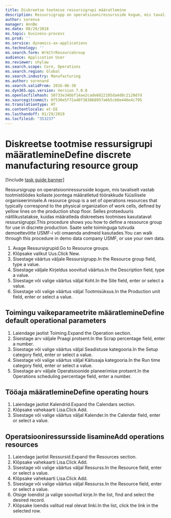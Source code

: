 ```yaml
---
title: Diskreetse tootmise ressursigrupi määratlemine
description: Ressursigrupp on operatsiooniressursside kogum, mis tavaliselt vastab tootmistöödes kollaste joontega määratletud töörakkude füüsilisele organiseerimisele.
author: sorenva
manager: AnnBe
ms.date: 08/29/2018
ms.topic: business-process
ms.prod: ''
ms.service: dynamics-ax-applications
ms.technology: ''
ms.search.form: WrkCtrResourceGroup
audience: Application User
ms.reviewer: shylaw
ms.search.scope: Core, Operations
ms.search.region: Global
ms.search.industry: Manufacturing
ms.author: sorenand
ms.search.validFrom: 2016-06-30
ms.dyn365.ops.version: Version 7.0.0
ms.openlocfilehash: 50733e34bbf14ae2cade6822105da4d8c2120d7d
ms.sourcegitcommit: 0f530e5f72a40f383868957a6b5cb0e446e4c795
ms.translationtype: HT
ms.contentlocale: et-EE
ms.lasthandoff: 01/29/2019
ms.locfileid: "353237"
---
```

# <a name="define-discrete-manufacturing-resource-group"></a><span data-ttu-id="6ed72-103">Diskreetse tootmise ressursigrupi määratlemine</span><span class="sxs-lookup"><span data-stu-id="6ed72-103">Define discrete manufacturing resource group</span></span>

[!include [task guide banner](../../includes/task-guide-banner.md)]

<span data-ttu-id="6ed72-104">Ressursigrupp on operatsiooniressursside kogum, mis tavaliselt vastab tootmistöödes kollaste joontega määratletud töörakkude füüsilisele organiseerimisele.</span><span class="sxs-lookup"><span data-stu-id="6ed72-104">A resource group is a set of operations resources that typically correspond to the physical organization of work cells, defined by yellow lines on the production shop floor.</span></span> <span data-ttu-id="6ed72-105">Selles protseduuris näitlikustatakse, kuidas määratleda diskreetses tootmises kasutatavat ressursigruppi.</span><span class="sxs-lookup"><span data-stu-id="6ed72-105">This procedure shows you how to define a ressource group for use in discrete production.</span></span> <span data-ttu-id="6ed72-106">Saate selle toiminguga tutvuda demoettevõtte USMF-i või omaenda andmeid kasutades.</span><span class="sxs-lookup"><span data-stu-id="6ed72-106">You can walk through this procedure in demo data company USMF, or use your own data.</span></span>

1. <span data-ttu-id="6ed72-107">Avage Ressursigrupid.</span><span class="sxs-lookup"><span data-stu-id="6ed72-107">Go to Resource groups.</span></span>
2. <span data-ttu-id="6ed72-108">Klõpsake valikut Uus.</span><span class="sxs-lookup"><span data-stu-id="6ed72-108">Click New.</span></span>
3. <span data-ttu-id="6ed72-109">Sisestage väärtus väljale Ressursigrupp.</span><span class="sxs-lookup"><span data-stu-id="6ed72-109">In the Resource group field, type a value.</span></span>
4. <span data-ttu-id="6ed72-110">Sisestage väljale Kirjeldus soovitud väärtus.</span><span class="sxs-lookup"><span data-stu-id="6ed72-110">In the Description field, type a value.</span></span>
5. <span data-ttu-id="6ed72-111">Sisestage või valige väärtus väljal Koht.</span><span class="sxs-lookup"><span data-stu-id="6ed72-111">In the Site field, enter or select a value.</span></span>
6. <span data-ttu-id="6ed72-112">Sisestage või valige väärtus väljal Tootmisüksus.</span><span class="sxs-lookup"><span data-stu-id="6ed72-112">In the Production unit field, enter or select a value.</span></span>

## <a name="define-default-operational-parameters"></a><span data-ttu-id="6ed72-113">Toimingu vaikeparameetrite määratlemine</span><span class="sxs-lookup"><span data-stu-id="6ed72-113">Define default operational parameters</span></span>
1. <span data-ttu-id="6ed72-114">Laiendage jaotist Toiming.</span><span class="sxs-lookup"><span data-stu-id="6ed72-114">Expand the Operation section.</span></span>
2. <span data-ttu-id="6ed72-115">Sisestage arv väljale Praagi protsent.</span><span class="sxs-lookup"><span data-stu-id="6ed72-115">In the Scrap percentage field, enter a number.</span></span>
3. <span data-ttu-id="6ed72-116">Sisestage või valige väärtus väljal Seadistuse kategooria.</span><span class="sxs-lookup"><span data-stu-id="6ed72-116">In the Setup category field, enter or select a value.</span></span>
4. <span data-ttu-id="6ed72-117">Sisestage või valige väärtus väljal Käitusaja kategooria.</span><span class="sxs-lookup"><span data-stu-id="6ed72-117">In the Run time category field, enter or select a value.</span></span>
5. <span data-ttu-id="6ed72-118">Sisestage arv väljale Operatsioonide planeerimise protsent.</span><span class="sxs-lookup"><span data-stu-id="6ed72-118">In the Operations scheduling percentage field, enter a number.</span></span>

## <a name="define-operating-hours"></a><span data-ttu-id="6ed72-119">Tööaja määratlemine</span><span class="sxs-lookup"><span data-stu-id="6ed72-119">Define operating hours</span></span>
1. <span data-ttu-id="6ed72-120">Laiendage jaotist Kalendrid.</span><span class="sxs-lookup"><span data-stu-id="6ed72-120">Expand the Calendars section.</span></span>
2. <span data-ttu-id="6ed72-121">Klõpsake vahekaarti Lisa.</span><span class="sxs-lookup"><span data-stu-id="6ed72-121">Click Add.</span></span>
3. <span data-ttu-id="6ed72-122">Sisestage või valige väärtus väljal Kalender.</span><span class="sxs-lookup"><span data-stu-id="6ed72-122">In the Calendar field, enter or select a value.</span></span>

## <a name="add-operations-resources"></a><span data-ttu-id="6ed72-123">Operatsiooniressursside lisamine</span><span class="sxs-lookup"><span data-stu-id="6ed72-123">Add operations resources</span></span>
1. <span data-ttu-id="6ed72-124">Laiendage jaotist Ressursid.</span><span class="sxs-lookup"><span data-stu-id="6ed72-124">Expand the Resources section.</span></span>
2. <span data-ttu-id="6ed72-125">Klõpsake vahekaarti Lisa.</span><span class="sxs-lookup"><span data-stu-id="6ed72-125">Click Add.</span></span>
3. <span data-ttu-id="6ed72-126">Sisestage või valige väärtus väljal Ressurss.</span><span class="sxs-lookup"><span data-stu-id="6ed72-126">In the Resource field, enter or select a value.</span></span>
4. <span data-ttu-id="6ed72-127">Klõpsake vahekaarti Lisa.</span><span class="sxs-lookup"><span data-stu-id="6ed72-127">Click Add.</span></span>
5. <span data-ttu-id="6ed72-128">Sisestage või valige väärtus väljal Ressurss.</span><span class="sxs-lookup"><span data-stu-id="6ed72-128">In the Resource field, enter or select a value.</span></span>
6. <span data-ttu-id="6ed72-129">Otsige loendist ja valige soovitud kirje.</span><span class="sxs-lookup"><span data-stu-id="6ed72-129">In the list, find and select the desired record.</span></span>
7. <span data-ttu-id="6ed72-130">Klõpsake loendis valitud real olevat linki.</span><span class="sxs-lookup"><span data-stu-id="6ed72-130">In the list, click the link in the selected row.</span></span>

